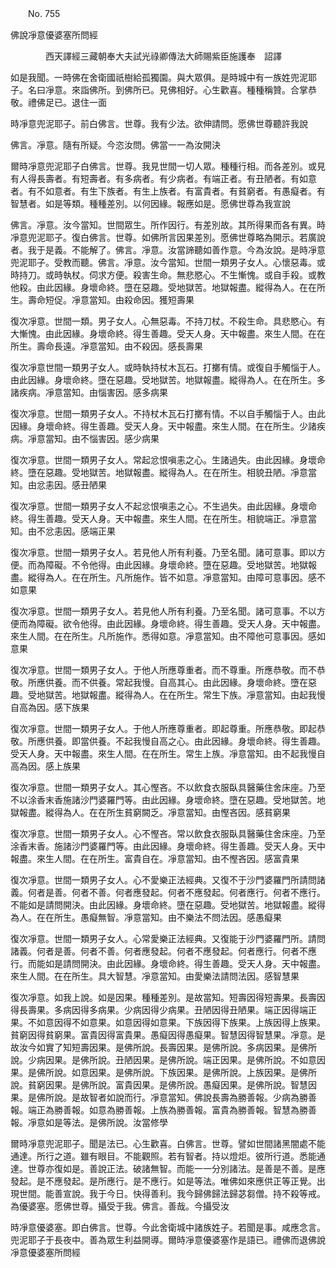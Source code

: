 ﻿　　No. 755

佛說凈意優婆塞所問經

　　　　西天譯經三藏朝奉大夫試光祿卿傳法大師賜紫臣施護奉　詔譯


如是我聞。一時佛在舍衛國祇樹給孤獨園。與大眾俱。是時城中有一族姓兜泥耶子。名曰凈意。來詣佛所。到佛所已。見佛相好。心生歡喜。種種稱贊。合掌恭敬。禮佛足已。退住一面

時凈意兜泥耶子。前白佛言。世尊。我有少法。欲伸請問。愿佛世尊聽許我說

佛言。凈意。隨有所疑。今恣汝問。佛當一一為汝開決

爾時凈意兜泥耶子白佛言。世尊。我見世間一切人眾。種種行相。而各差別。或見有人得長壽者。有短壽者。有多病者。有少病者。有端正者。有丑陋者。有如意者。有不如意者。有生下族者。有生上族者。有富貴者。有貧窮者。有愚癡者。有智慧者。如是等類。種種差別。以何因緣。報應如是。愿佛世尊為我宣說

佛言。凈意。汝今當知。世間眾生。所作因行。有差別故。其所得果而各有異。時凈意兜泥耶子。復白佛言。世尊。如佛所言因果差別。愿佛世尊略為開示。若廣說者。我于是義。不能解了。佛言。凈意。汝當諦聽如善作意。今為汝說。是時凈意兜泥耶子。受教而聽。佛言。凈意。汝今當知。世間一類男子女人。心懷惡毒。或時持刀。或時執杖。伺求方便。殺害生命。無悲愍心。不生慚愧。或自手殺。或教他殺。由此因緣。身壞命終。墮在惡趣。受地獄苦。地獄報盡。縱得為人。在在所生。壽命短促。凈意當知。由殺命因。獲短壽果

復次凈意。世間一類。男子女人。心無惡毒。不持刀杖。不殺生命。具悲愍心。有大慚愧。由此因緣。身壞命終。得生善趣。受天人身。天中報盡。來生人間。在在所生。壽命長遠。凈意當知。由不殺因。感長壽果

復次凈意世間一類男子女人。或時執持杖木瓦石。打擲有情。或復自手觸惱于人。由此因緣。身壞命終。墮在惡趣。受地獄苦。地獄報盡。縱得為人。在在所生。多諸疾病。凈意當知。由惱害因。感多病果

復次凈意。世間一類男子女人。不持杖木瓦石打擲有情。不以自手觸惱于人。由此因緣。身壞命終。得生善趣。受天人身。天中報盡。來生人間。在在所生。少諸疾病。凈意當知。由不惱害因。感少病果

復次凈意。世間一類男子女人。常起忿恨嗔恚之心。生諸過失。由此因緣。身壞命終。墮在惡趣。受地獄苦。地獄報盡。縱得為人。在在所生。相貌丑陋。凈意當知。由忿恚因。感丑陋果

復次凈意。世間一類男子女人不起忿恨嗔恚之心。不生過失。由此因緣。身壞命終。得生善趣。受天人身。天中報盡。來生人間。在在所生。相貌端正。凈意當知。由不忿恚因。感端正果

復次凈意。世間一類男子女人。若見他人所有利養。乃至名聞。諸可意事。即以方便。而為障礙。不令他得。由此因緣。身壞命終。墮在惡趣。受地獄苦。地獄報盡。縱得為人。在在所生。凡所施作。皆不如意。凈意當知。由障可意事因。感不如意果

復次凈意。世間一類男子女人。若見他人所有利養。乃至名聞。諸可意事。不以方便而為障礙。欲令他得。由此因緣。身壞命終。得生善趣。受天人身。天中報盡。來生人間。在在所生。凡所施作。悉得如意。凈意當知。由不障他可意事因。感如意果

復次凈意。世間一類男子女人。于他人所應尊重者。而不尊重。所應恭敬。而不恭敬。所應供養。而不供養。常起我慢。自高其心。由此因緣。身壞命終。墮在惡趣。受地獄苦。地獄報盡。縱得為人。在在所生。常生下族。凈意當知。由起我慢自高為因。感下族果

復次凈意。世間一類男子女人。于他人所應尊重者。即起尊重。所應恭敬。即起恭敬。所應供養。即當供養。不起我慢自高之心。由此因緣。身壞命終。得生善趣。受天人身。天中報盡。來生人間。在在所生。常生上族。凈意當知。由不起我慢自高為因。感上族果

復次凈意。世間一類男子女人。其心慳吝。不以飲食衣服臥具醫藥住舍床座。乃至不以涂香末香施諸沙門婆羅門等。由此因緣。身壞命終。墮在惡趣。受地獄苦。地獄報盡。縱得為人。在在所生貧窮闕乏。凈意當知。由慳吝因。感貧窮果

復次凈意。世間一類男子女人。心不慳吝。常以飲食衣服臥具醫藥住舍床座。乃至涂香末香。施諸沙門婆羅門等。由此因緣。身壞命終。得生善趣。受天人身。天中報盡。來生人間。在在所生。富貴自在。凈意當知。由不慳吝因。感富貴果

復次凈意。世間一類男子女人。心不愛樂正法經典。又復不于沙門婆羅門所請問諸義。何者是善。何者不善。何者應發起。何者不應發起。何者應行。何者不應行。不能如是請問開決。由此因緣。身壞命終。墮在惡趣。受地獄苦。地獄報盡。縱得為人。在在所生。愚癡無智。凈意當知。由不樂法不問法因。感愚癡果

復次凈意。世間一類男子女人。心常愛樂正法經典。又復能于沙門婆羅門所。請問諸義。何者是善。何者不善。何者應發起。何者不應發起。何者應行。何者不應行。而能如是請問開決。由此因緣。身壞命終。得生善趣。受天人身。天中報盡。來生人間。在在所生。具大智慧。凈意當知。由愛樂法請問法因。感智慧果

復次凈意。如我上說。如是因果。種種差別。是故當知。短壽因得短壽果。長壽因得長壽果。多病因得多病果。少病因得少病果。丑陋因得丑陋果。端正因得端正果。不如意因得不如意果。如意因得如意果。下族因得下族果。上族因得上族果。貧窮因得貧窮果。富貴因得富貴果。愚癡因得愚癡果。智慧因得智慧果。凈意。是故汝今如實了知短壽因果。是佛所說。長壽因果。是佛所說。多病因果。是佛所說。少病因果。是佛所說。丑陋因果。是佛所說。端正因果。是佛所說。不如意因果。是佛所說。如意因果。是佛所說。下族因果。是佛所說。上族因果。是佛所說。貧窮因果。是佛所說。富貴因果。是佛所說。愚癡因果。是佛所說。智慧因果。是佛所說。是故智者如說而行。凈意當知。佛說長壽為勝善報。少病為勝善報。端正為勝善報。如意為勝善報。上族為勝善報。富貴為勝善報。智慧為勝善報。凈意如是等法。是佛所說。汝當修學

爾時凈意兜泥耶子。聞是法已。心生歡喜。白佛言。世尊。譬如世間諸黑闇處不能通達。所行之道。雖有眼目。不能觀照。若有智者。持以燈炬。彼所行道。悉能通達。世尊亦復如是。善說正法。破諸無智。而能一一分別諸法。是善是不善。是應發起。是不應發起。是所應行。是不應行。如是等法。唯佛如來應供正等正覺。出現世間。能善宣說。我于今日。快得善利。我今歸佛歸法歸苾芻僧。持不殺等戒。為優婆塞。愿佛世尊。攝受于我。佛言。善哉。今攝受汝

時凈意優婆塞。即白佛言。世尊。今此舍衛城中諸族姓子。若聞是事。咸應念言。兜泥耶子于長夜中。善為眾生利益開導。爾時凈意優婆塞作是語已。禮佛而退佛說凈意優婆塞所問經

